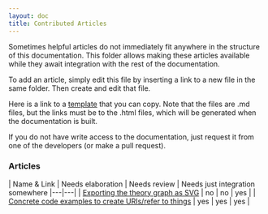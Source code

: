```yaml
---
layout: doc
title: Contributed Articles
---
```


Sometimes helpful articles do not immediately fit anywhere in the structure of this documentation.
This folder allows making these articles available while they await integration with the rest of the documentation.

To add an article, simply edit this file by inserting a link to a new file in the same folder.
Then create and edit that file.

Here is a link to a [template](template.html) that you can copy.
Note that the files are .md files, but the links must be to the .html files, which will be generated when the documentation is built.

If you do not have write access to the documentation, just request it from one of the developers (or make a pull request).

### Articles

| Name & Link  | Needs elaboration | Needs review  | Needs just integration somewhere
|---|---|
| [Exporting the theory graph as SVG](./export-theory-graph)  | no | no | yes |
| [Concrete code examples to create URIs/refer to things](./uris-examples) | yes | yes | yes |
